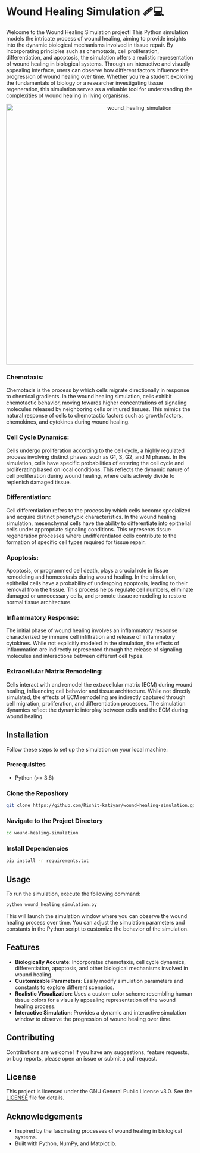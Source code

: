 # Wound Healing Simulation 🩹💻

Welcome to the Wound Healing Simulation project! This Python simulation models the intricate process of wound healing, aiming to provide insights into the dynamic biological mechanisms involved in tissue repair. By incorporating principles such as chemotaxis, cell proliferation, differentiation, and apoptosis, the simulation offers a realistic representation of wound healing in biological systems. Through an interactive and visually appealing interface, users can observe how different factors influence the progression of wound healing over time. Whether you're a student exploring the fundamentals of biology or a researcher investigating tissue regeneration, this simulation serves as a valuable tool for understanding the complexities of wound healing in living organisms.

<p align="center">
  <img src="https://github.com/Rishit-katiyar/wound-healing-simulation/assets/167756997/ec8b3006-bef3-4d77-82ce-c840f942e3f4" alt="wound_healing_simulation" width="700"/>
</p>

### Chemotaxis:
Chemotaxis is the process by which cells migrate directionally in response to chemical gradients. In the wound healing simulation, cells exhibit chemotactic behavior, moving towards higher concentrations of signaling molecules released by neighboring cells or injured tissues. This mimics the natural response of cells to chemotactic factors such as growth factors, chemokines, and cytokines during wound healing.

### Cell Cycle Dynamics:
Cells undergo proliferation according to the cell cycle, a highly regulated process involving distinct phases such as G1, S, G2, and M phases. In the simulation, cells have specific probabilities of entering the cell cycle and proliferating based on local conditions. This reflects the dynamic nature of cell proliferation during wound healing, where cells actively divide to replenish damaged tissue.

### Differentiation:
Cell differentiation refers to the process by which cells become specialized and acquire distinct phenotypic characteristics. In the wound healing simulation, mesenchymal cells have the ability to differentiate into epithelial cells under appropriate signaling conditions. This represents tissue regeneration processes where undifferentiated cells contribute to the formation of specific cell types required for tissue repair.

### Apoptosis:
Apoptosis, or programmed cell death, plays a crucial role in tissue remodeling and homeostasis during wound healing. In the simulation, epithelial cells have a probability of undergoing apoptosis, leading to their removal from the tissue. This process helps regulate cell numbers, eliminate damaged or unnecessary cells, and promote tissue remodeling to restore normal tissue architecture.

### Inflammatory Response:
The initial phase of wound healing involves an inflammatory response characterized by immune cell infiltration and release of inflammatory cytokines. While not explicitly modeled in the simulation, the effects of inflammation are indirectly represented through the release of signaling molecules and interactions between different cell types.

### Extracellular Matrix Remodeling:
Cells interact with and remodel the extracellular matrix (ECM) during wound healing, influencing cell behavior and tissue architecture. While not directly simulated, the effects of ECM remodeling are indirectly captured through cell migration, proliferation, and differentiation processes. The simulation dynamics reflect the dynamic interplay between cells and the ECM during wound healing.

## Installation

Follow these steps to set up the simulation on your local machine:

### Prerequisites

- Python (>= 3.6)

### Clone the Repository

```bash
git clone https://github.com/Rishit-katiyar/wound-healing-simulation.git
```

### Navigate to the Project Directory

```bash
cd wound-healing-simulation
```

### Install Dependencies

```bash
pip install -r requirements.txt
```

## Usage

To run the simulation, execute the following command:

```bash
python wound_healing_simulation.py
```

This will launch the simulation window where you can observe the wound healing process over time. You can adjust the simulation parameters and constants in the Python script to customize the behavior of the simulation.

## Features

- **Biologically Accurate**: Incorporates chemotaxis, cell cycle dynamics, differentiation, apoptosis, and other biological mechanisms involved in wound healing.
- **Customizable Parameters**: Easily modify simulation parameters and constants to explore different scenarios.
- **Realistic Visualization**: Uses a custom color scheme resembling human tissue colors for a visually appealing representation of the wound healing process.
- **Interactive Simulation**: Provides a dynamic and interactive simulation window to observe the progression of wound healing over time.

## Contributing

Contributions are welcome! If you have any suggestions, feature requests, or bug reports, please open an issue or submit a pull request.

## License

This project is licensed under the GNU General Public License v3.0. See the [LICENSE](LICENSE) file for details.

## Acknowledgements

- Inspired by the fascinating processes of wound healing in biological systems.
- Built with Python, NumPy, and Matplotlib.
